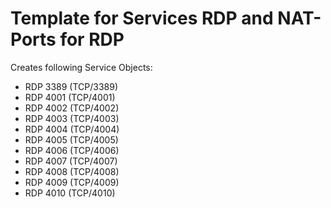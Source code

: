 # Template for Services RDP and NAT-Ports for RDP
Creates following Service Objects:
* RDP 3389 (TCP/3389)
* RDP 4001 (TCP/4001)
* RDP 4002 (TCP/4002)
* RDP 4003 (TCP/4003)
* RDP 4004 (TCP/4004)
* RDP 4005 (TCP/4005)
* RDP 4006 (TCP/4006)
* RDP 4007 (TCP/4007)
* RDP 4008 (TCP/4008)
* RDP 4009 (TCP/4009)
* RDP 4010 (TCP/4010)
